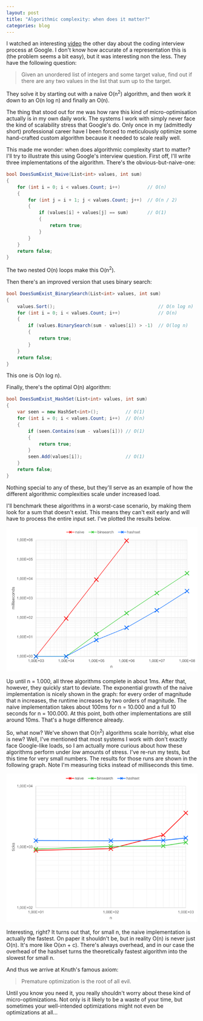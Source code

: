 ```yaml
---
layout: post
title: "Algorithmic complexity: when does it matter?"
categories: blog
---
```


I watched an interesting [video](https://www.youtube.com/watch?v=XKu_SEDAykw) the other day about the coding interview process at Google. I don't know how accurate of a representation this is (the problem seems a bit easy), but it was interesting non the less. They have the following question:

> Given an unordered list of integers and some target value, find out if there are any two values in the list that sum up to the target.

They solve it by starting out with a naive O(n<sup>2</sup>) algorithm, and then work it down to an O(n log n) and finally an O(n).

The thing that stood out for me was how rare this kind of micro-optimisation actually is in my own daily work. The systems I work with simply never face the kind of scalability stress that Google's do. Only once in my (admittedly short) professional career have I been forced to meticulously optimize some hand-crafted custom algorithm because it needed to scale really well.

This made me wonder: when does algorithmic complexity start to matter? I'll try to illustrate this using Google's interview question. First off, I'll write three implementations of the algorithm. There's the obvious-but-naive-one:

```csharp
bool DoesSumExist_Naive(List<int> values, int sum)
{
    for (int i = 0; i < values.Count; i++)          // O(n)
    {
        for (int j = i + 1; j < values.Count; j++)  // O(n / 2)
        {
            if (values[i] + values[j] == sum)       // O(1)
            {
                return true;
            }
        }
    }
    return false;
}
```

The two nested O(n) loops make this O(n<sup>2</sup>).

Then there's an improved version that uses binary search:

```csharp
bool DoesSumExist_BinarySearch(List<int> values, int sum)
{
    values.Sort();                                      // O(n log n)
    for (int i = 0; i < values.Count; i++)              // O(n)
    {
        if (values.BinarySearch(sum - values[i]) > -1)  // O(log n)
        {
            return true;
        }
    }
    return false;
}
```

This one is O(n log n).

Finally, there's the optimal O(n) algorithm:

```csharp
bool DoesSumExist_HashSet(List<int> values, int sum)
{
    var seen = new HashSet<int>();          // O(1)
    for (int i = 0; i < values.Count; i++)  // O(n)
    {
        if (seen.Contains(sum - values[i])) // O(1)
        {
            return true;
        }
        seen.Add(values[i]);                // O(1)
    }
    return false;
}
```

Nothing special to any of these, but they'll serve as an example of how the different algorithmic complexities scale under increased load.

I'll benchmark these algorithms in a worst-case scenario, by making them look for a sum that doesn't exist. This means they can't exit early and will have to process the entire input set. I've plotted the results below.

![Benchmark results graph](/assets/img/blog/2016/12/algorithmic-complexity.PNG)

Up until n = 1.000, all three algorithms complete in about 1ms. After that, however, they quickly start to deviate. The exponential growth of the naive implementation is nicely shown in the graph: for every order of magnitude that n increases, the runtime increases by two orders of magnitude. The naive implementation takes about 100ms for n = 10.000 and a full 10 seconds for n = 100.000\. At this point, both other implementations are still around 10ms. That's a huge difference already.

So, what now? We've shown that O(n<sup>2</sup>) algorithms scale horribly, what else is new? Well, I've mentioned that most systems I work with don't exactly face Google-like loads, so I am actually more curious about how these algorithms perform under _low_ amounts of stress. I've re-run my tests, but this time for very small numbers. The results for those runs are shown in the following graph. Note I'm measuring ticks instead of milliseconds this time.

![Benchmark results graph](/assets/img/blog/2016/12/algorithmic-complexity-2.PNG)

Interesting, right? It turns out that, for small n, the naive implementation is actually the fastest. On paper it shouldn't be, but in reality O(n) is never just O(n). It's more like O(xn + c). There's always overhead, and in our case the overhead of the hashset turns the theoretically fastest algorithm into the slowest for small n.

And thus we arrive at Knuth's famous axiom:

> Premature optimization is the root of all evil.

Until you know you need it, you really shouldn't worry about these kind of micro-optimizations. Not only is it likely to be a waste of your time, but sometimes your well-intended optimizations might not even be optimizations at all...
